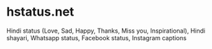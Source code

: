 # hstatus.net
 Hindi status (Love, Sad, Happy, Thanks, Miss you, Inspirational), Hindi shayari, Whatsapp status, Facebook status, Instagram captions
